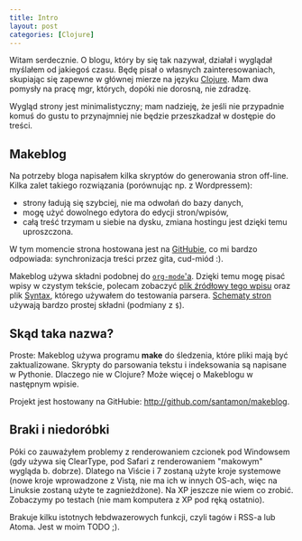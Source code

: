 ```yaml
---
title: Intro
layout: post
categories: [Clojure]
---
```


Witam serdecznie. O blogu, który by się tak nazywał, działał i wyglądał myślałem
od jakiegoś czasu. Będę pisał o własnych zainteresowaniach,
skupiając się zapewne w głównej mierze na języku [Clojure](http://clojure.org).
Mam dwa pomysły na pracę mgr, których, dopóki nie dorosną, nie zdradzę.

Wygląd strony jest minimalistyczny; mam nadzieję, że jeśli nie przypadnie
komuś do gustu to przynajmniej nie będzie przeszkadzał w dostępie do treści.

## Makeblog

Na potrzeby bloga napisałem kilka skryptów do generowania stron off-line.
Kilka zalet takiego rozwiązania (porównując np. z Wordpressem):
- strony ładują się szybciej, nie ma odwołań do bazy danych,
- mogę użyć dowolnego edytora do edycji stron/wpisów,
- całą treść trzymam u siebie na dysku, zmiana hostingu jest dzięki temu uproszczona.

W tym momencie strona hostowana jest na
[GitHubie](http://github.com/santamon/santamon.github.com), co mi
bardzo odpowiada: synchronizacja treści przez gita, cud-miód :).

Makeblog używa składni podobnej do [`org-mode`'a](http://orgmode.org).
Dzięki temu mogę pisać wpisy w czystym tekście, polecam zobaczyć
[plik źródłowy tego wpisu](http://github.com/santamon/santamon.github.com/blob/master/input/intro.txt)
oraz plik
[Syntax](http://github.com/santamon/makeblog/blob/master/input/Syntax.txt),
którego używałem do testowania parsera.
[Schematy stron](http://github.com/santamon/santamon.github.com/blob/master/templates/article.html)
używają bardzo prostej składni (podmiany z `$`).

## Skąd taka nazwa?
Proste: Makeblog używa programu **make** do śledzenia, które pliki mają być
zaktualizowane. Skrypty do parsowania tekstu i indeksowania są napisane
w Pythonie. Dlaczego nie w Clojure? Może więcej o Makeblogu w następnym
wpisie.

Projekt jest hostowany na GitHubie: <http://github.com/santamon/makeblog>.

## Braki i niedoróbki

Póki co zauważyłem problemy z renderowaniem czcionek pod Windowsem
(gdy używa się ClearType, pod Safari z renderowaniem "makowym" wygląda
b. dobrze).  Dlatego na Viście i 7 zostaną użyte kroje systemowe (nowe
kroje wprowadzone z Vistą, nie ma ich w innych OS-ach, więc na
Linuksie zostaną użyte te zagnieżdżone). Na XP jeszcze nie wiem co
zrobić. Zobaczymy po testach (nie mam komputera z XP pod ręką
ostatnio).

Brakuje kilku istotnych łebdwazerowych funkcji, czyli tagów i RSS-a lub Atoma.
Jest w moim TODO ;).
